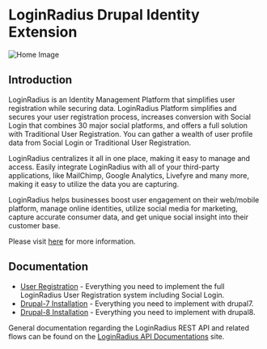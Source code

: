# LoginRadius Drupal Identity Extension


![Home Image](https://d2lvlj7xfpldmj.cloudfront.net/support/github/banner-1544x500.png)

## Introduction ##

LoginRadius is an Identity Management Platform that simplifies user registration while securing data. LoginRadius Platform simplifies and secures your user registration process, increases conversion with Social Login that combines 30 major social platforms, and offers a full solution with Traditional User Registration. You can gather a wealth of user profile data from Social Login or Traditional User Registration. 

LoginRadius centralizes it all in one place, making it easy to manage and access. Easily integrate LoginRadius with all of your third-party applications, like MailChimp, Google Analytics, Livefyre and many more, making it easy to utilize the data you are capturing.

LoginRadius helps businesses boost user engagement on their web/mobile platform, manage online identities, utilize social media for marketing, capture accurate consumer data, and get unique social insight into their customer base.

Please visit [here](http://www.loginradius.com/) for more information.


## Documentation
* [User Registration](http://apidocs.loginradius.com/docs/user-registration) - Everything you need to implement the full LoginRadius User Registration system including Social Login.
* [Drupal-7 Installation](http://support.loginradius.com/hc/en-us/articles/204476989-Drupal-Plugin-v7-x-Advanced-Modules) - Everything you need to implement with drupal7.
* [Drupal-8 Installation](http://support.loginradius.com/hc/en-us/articles/210111283-Drupal-v8-x-Customer-Identity-Module-Instrauction) - Everything you need to implement with drupal8.


General documentation regarding the LoginRadius REST API and related flows can be found on the [LoginRadius API Documentations](http://apidocs.loginradius.com/) site. 
